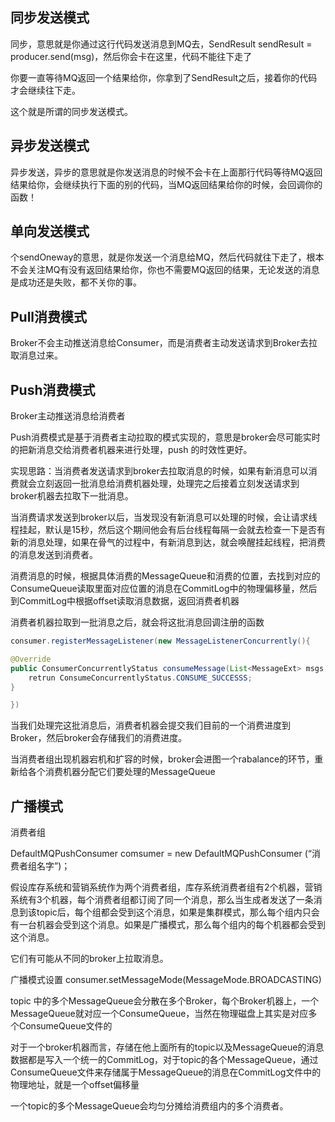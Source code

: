 



## 同步发送模式



同步，意思就是你通过这行代码发送消息到MQ去，SendResult sendResult = producer.send(msg)，然后你会卡在这里，代码不能往下走了



你要一直等待MQ返回一个结果给你，你拿到了SendResult之后，接着你的代码才会继续往下走。



这个就是所谓的同步发送模式。







## 异步发送模式



异步发送，异步的意思就是你发送消息的时候不会卡在上面那行代码等待MQ返回结果给你，会继续执行下面的别的代码，当MQ返回结果给你的时候，会回调你的函数！







## 单向发送模式



个sendOneway的意思，就是你发送一个消息给MQ，然后代码就往下走了，根本不会关注MQ有没有返回结果给你，你也不需要MQ返回的结果，无论发送的消息是成功还是失败，都不关你的事。 





## Pull消费模式

Broker不会主动推送消息给Consumer，而是消费者主动发送请求到Broker去拉取消息过来。 



## Push消费模式

Broker主动推送消息给消费者



Push消费模式是基于消费者主动拉取的模式实现的，意思是broker会尽可能实时的把新消息交给消费者机器来进行处理，push 的时效性更好。

实现思路：当消费者发送请求到broker去拉取消息的时候，如果有新消息可以消费就会立刻返回一批消息给消费机器处理，处理完之后接着立刻发送请求到broker机器去拉取下一批消息。

当消费请求发送到broker以后，当发现没有新消息可以处理的时候，会让请求线程挂起，默认是15秒，然后这个期间他会有后台线程每隔一会就去检查一下是否有新的消息处理，如果在骨气的过程中，有新消息到达，就会唤醒挂起线程，把消费的消息发送到消费者。



消费消息的时候，根据具体消费的MessageQueue和消费的位置，去找到对应的ConsumeQueue读取里面对应位置的消息在CommitLog中的物理偏移量，然后到CommitLog中根据offset读取消息数据，返回消费者机器



消费者机器拉取到一批消息之后，就会将这批消息回调注册的函数



```JAVA
consumer.registerMessageListener(new MessageListenerConcurrently(){

@Override
public ConsumerConcurrentlyStatus consumeMessage(List<MessageExt> msgs,ConsumeConcurrentlyContext context){
	retrun ConsumeConcurrentlyStatus.CONSUME_SUCCESSS;
}

})
```



当我们处理完这批消息后，消费者机器会提交我们目前的一个消费进度到Broker，然后broker会存储我们的消费进度。

当消费者组出现机器宕机和扩容的时候，broker会进图一个rabalance的环节，重新给各个消费机器分配它们要处理的MessageQueue





## 广播模式

消费者组

DefaultMQPushConsumer comsumer = new DefaultMQPushConsumer (“消费者组名字”)；



假设库存系统和营销系统作为两个消费者组，库存系统消费者组有2个机器，营销系统有3个机器，每个消费者组都订阅了同一个消息，那么当生成者发送了一条消息到该topic后，每个组都会受到这个消息，如果是集群模式，那么每个组内只会有一台机器会受到这个消息。如果是广播模式，那么每个组内的每个机器都会受到这个消息。

它们有可能从不同的broker上拉取消息。

广播模式设置   consumer.setMessageMode(MessageMode.BROADCASTING)





topic 中的多个MessageQueue会分散在多个Broker，每个Broker机器上，一个MessageQueue就对应一个ConsumeQueue，当然在物理磁盘上其实是对应多个ConsumeQueue文件的



对于一个broker机器而言，存储在他上面所有的topic以及MessageQueue的消息数据都是写入一个统一的CommitLog，对于topic的各个MessageQueue，通过ConsumeQueue文件来存储属于MessageQueue的消息在CommitLog文件中的物理地址，就是一个offset偏移量



一个topic的多个MessageQueue会均匀分摊给消费组内的多个消费者。







